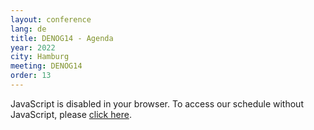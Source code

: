 ```yaml
---
layout: conference
lang: de
title: DENOG14 - Agenda
year: 2022
city: Hamburg
meeting: DENOG14
order: 13
---
```


<pretalx-schedule event-url="https://pretalx.com/denog14/" locale="en" format="list" style="--pretalx-clr-primary: #F9CD00"></pretalx-schedule>
<noscript>
   <div class="pretalx-widget">
        <div class="pretalx-widget-info-message">
            JavaScript is disabled in your browser. To access our schedule without JavaScript,
            please <a target="_blank" href="https://pretalx.com/denog14/schedule/">click here</a>.
        </div>
    </div>
</noscript>
